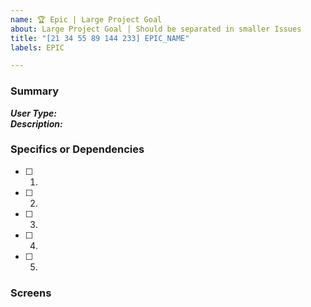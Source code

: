```yaml
---
name: 🏆 Epic | Large Project Goal
about: Large Project Goal | Should be separated in smaller Issues
title: "[21 34 55 89 144 233] EPIC_NAME"
labels: EPIC

---
```

### Summary
**_User Type:_**  
**_Description:_**  


### Specifics or Dependencies
- [ ] 1. 
- [ ] 2. 
- [ ] 3. 
- [ ] 4. 
- [ ] 5. 

### Screens
